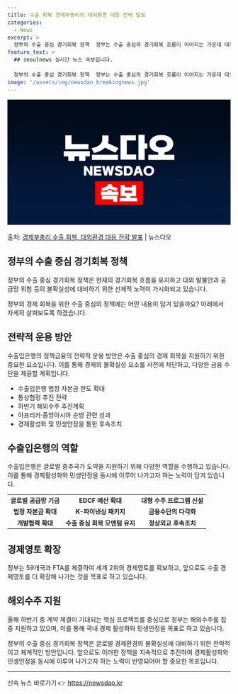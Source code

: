 ```yaml
---
title: 수출 회복 경제부총리의 대외환경 대응 전략 발표
categories:
  - News
excerpt: >
  정부의 수출 중심 경기회복 정책  정부는 수출 중심의 경기회복 흐름이 이어지는 가운데 대외발 불안 요인과 공…
feature_text: >
  ## seoulnews 실시간 뉴스 속보입니다.

  정부의 수출 중심 경기회복 정책  정부는 수출 중심의 경기회복 흐름이 이어지는 가운데 대외발 불안 요인과 공…
image: '/assets/img/newsdao_breakingnews.jpg'
---
```


![뉴스다오 속보](/assets/img/newsdao_breakingnews.jpg)

<p>출처: <a href="https://newsdao.kr/4593" rel="dofollow">경제부총리 수출 회복, 대외환경 대응 전략 발표</a> | 뉴스다오</p>

<h2 data-ke-size="size26">정부의 수출 중심 경기회복 정책</h2>
<p data-ke-size="size16">정부의 수출 중심 경기회복 정책은 현재의 경기회복 흐름을 유지하고 대외 발불안과 공급망 위험 등의 불확실성에 대비하기 위한 선제적 노력이 가시화되고 있습니다.</p>
<p data-ke-size="size16">정부의 경제 회복을 위한 수출 중심의 정책에는 어떤 내용이 담겨 있을까요? 아래에서 자세히 살펴보도록 하겠습니다.</p>

<h2 data-ke-size="size24">전략적 운용 방안</h2>
<p data-ke-size="size16">수출입은행의 정책금융의 전략적 운용 방안은 수출 중심의 경제 회복을 지원하기 위한 중요한 요소입니다. 이를 통해 경제의 불확실성 요소를 사전에 차단하고, 다양한 금융 수단을 제공할 계획입니다.</p>
<ul>
<li>수출입은행 법정 자본금 한도 확대</li>
<li>통상협정 추진 전략</li>
<li>하반기 해외수주 추진계획</li>
<li>아프리카·중앙아시아 순방 관련 성과</li>
<li>경제활성화 및 민생안정을 통한 후속조치</li>
</ul>

<h2 data-ke-size="size24">수출입은행의 역할</h2>
<p data-ke-size="size16">수출입은행은 글로벌 중추국가 도약을 지원하기 위해 다양한 역할을 수행하고 있습니다. 이를 통해 경제활성화와 민생안정을 동시에 이루어 나가고자 하는 노력이 담겨 있습니다.</p>
<table>
<tr>
<td style="text-align: center; height: 17px;"><b>글로벌 공급망 기금</b></td>
<td style="text-align: center; height: 17px;"><b>EDCF 예산 확대</b></td>
<td style="text-align: center; height: 17px;"><b>대형 수주 프로그램 신설</b></td>
</tr>
<tr>
<td style="text-align: center; height: 17px;"><b>법정 자본금 확대</b></td>
<td style="text-align: center; height: 17px;"><b>K-파이낸싱 패키지</b></td>
<td style="text-align: center; height: 17px;"><b>금융수단의 다각화</b></td>
</tr>
<tr>
<td style="text-align: center; height: 17px;"><b>개발협력 확대</b></td>
<td style="text-align: center; height: 17px;"><b>수출 중심 회복 모멘텀 유지</b></td>
<td style="text-align: center; height: 17px;"><b>정상외교 후속조치</b></td>
</tr>
</table>

<h2 data-ke-size="size24">경제영토 확장</h2>
<p data-ke-size="size16">정부는 59개국과 FTA를 체결하여 세계 2위의 경제영토를 확보하고, 앞으로도 수출 경제영토를 더 확장해 나가는 것을 목표로 하고 있습니다.</p>

<h2 data-ke-size="size24">해외수주 지원</h2>
<p data-ke-size="size16">올해 하반기 중 계약 체결이 기대되는 핵심 프로젝트를 중심으로 정부는 해외수주를 집중 지원하고 있으며, 이를 통해 국내 경제 활성화와 민생안정을 목표로 하고 있습니다.</p>

<p data-ke-size="size16">정부의 수출 중심 경기회복 정책은 글로벌 경제환경의 불확실성에 대비하기 위한 전략적이고 체계적인 방안입니다. 앞으로도 이러한 정책을 지속적으로 추진하여 경제활성화와 민생안정을 동시에 이루어 나가고자 하는 노력이 반영되어야 할 중요한 목표입니다.</p>

<hr> 

신속 뉴스 바로가기 👉 <a href="https://newsdao.kr" rel="dofollow">https://newsdao.kr</a>



